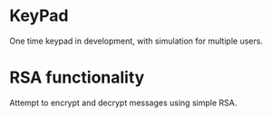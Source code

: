# KeyPad
One time keypad in development, with simulation for multiple users.

# RSA functionality
Attempt to encrypt and decrypt messages using simple RSA.
